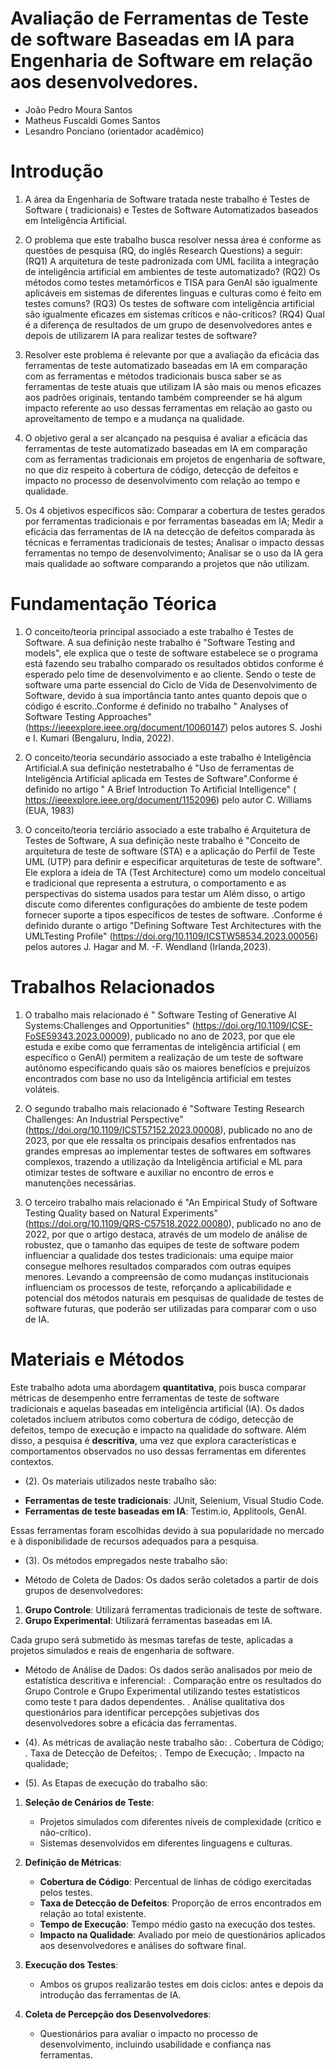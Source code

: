 # Avaliação de Ferramentas de Teste de software Baseadas em IA para Engenharia de Software em relação aos desenvolvedores.

* João Pedro Moura Santos
* Matheus Fuscaldi Gomes Santos
* Lesandro Ponciano (orientador acadêmico)

# Introdução

1. A área da Engenharia de Software tratada neste trabalho é Testes de Software ( tradicionais) e Testes de Software Automatizados baseados em Inteligência Artificial.

2. O problema que este trabalho busca resolver nessa área é conforme as questões de pesquisa (RQ, do inglês Research Questions) a seguir: (RQ1) A arquitetura de teste padronizada com UML facilita a integração de inteligência artificial em ambientes de teste automatizado? (RQ2) Os métodos como testes metamórficos e TISA para GenAI são igualmente aplicáveis em sistemas de diferentes linguas e culturas como é feito em testes comuns? (RQ3) Os testes de software com inteligência artificial são igualmente eficazes em sistemas críticos e não-críticos? (RQ4) Qual é a diferença de resultados de um grupo de desenvolvedores antes e depois de utilizarem IA para realizar testes de software?

3. Resolver este problema é relevante por que a avaliação da eficácia das ferramentas de teste automatizado baseadas em IA em comparação com as ferramentas e métodos tradicionais busca saber se as ferramentas de teste atuais que utilizam IA são mais ou menos eficazes aos padrões originais, tentando também compreender se há algum impacto referente ao uso dessas ferramentas em relação ao gasto ou aproveitamento de tempo e a mudança na qualidade. 

4. O objetivo geral a ser alcançado na pesquisa é avaliar a eficácia das ferramentas de teste automatizado baseadas em IA em comparação com as ferramentas tradicionais em projetos de engenharia de software, no que diz respeito à cobertura de código, detecção de defeitos e impacto no processo de desenvolvimento com relação ao tempo e qualidade.

5. Os 4 objetivos específicos são: Comparar a cobertura de testes gerados por ferramentas tradicionais e por ferramentas baseadas em IA;
Medir a eficácia das ferramentas de IA na detecção de defeitos comparada às técnicas e ferramentas tradicionais de testes;
Analisar o impacto dessas ferramentas no tempo de desenvolvimento;
Analisar se o uso da IA gera mais qualidade ao software comparando a projetos que não utilizam.

# Fundamentação Téorica


 1. O conceito/teoria principal associado a este trabalho é Testes de Software. A sua definição neste trabalho é "Software Testing and models", ele explica que o teste de software estabelece se o programa está fazendo seu trabalho comparado os resultados obtidos conforme é esperado pelo time de desenvolvimento e ao cliente. Sendo o teste de software uma parte essencial do Ciclo de Vida de Desenvolvimento de Software, devido à sua importância tanto antes quanto depois que o código é escrito..Conforme é definido no trabalho " Analyses of Software Testing Approaches" (https://ieeexplore.ieee.org/document/10060147) pelos autores S. Joshi e I. Kumari (Bengaluru, India, 2022).
    
2. O conceito/teoria secundário associado a este trabalho é Inteligência Artificial.A sua definição nestetrabalho é "Uso de ferramentas de Inteligência Artificial aplicada em Testes de Software".Conforme é definido no artigo " A Brief Introduction To Artificial Intelligence" ( https://ieeexplore.ieee.org/document/1152096) pelo autor C. Williams (EUA, 1983)
   
3. O conceito/teoria terciário associado a este trabalho é Arquitetura de Testes de Software, A sua definição neste trabalho é "Conceito de arquitetura de teste de software (STA) e a aplicação do Perfil de Teste UML (UTP) para definir e especificar arquiteturas de teste de software". Ele explora a ideia de TA (Test Architecture) como um modelo conceitual e tradicional que representa a estrutura, o comportamento e as perspectivas do sistema usados para testar um Além disso, o artigo discute como diferentes configurações do ambiente de teste podem fornecer suporte a tipos específicos de testes de software. .Conforme é definido durante o artigo "Defining Software Test Architectures with the UMLTesting Profile" (https://doi.org/10.1109/ICSTW58534.2023.00056) pelos autores J. Hagar and M. -F. Wendland (Irlanda,2023).



# Trabalhos Relacionados

1. O trabalho mais relacionado é " Software Testing of Generative AI Systems:Challenges and Opportunities" (https://doi.org/10.1109/ICSE-FoSE59343.2023.00009), publicado no ano de 2023, por que ele estuda e exibe como que ferramentas de inteligência artificial ( em específico o GenAl) permitem a realização de um teste de software autônomo especificando quais são os maiores benefícios e prejuízos encontrados com base no uso da Inteligência artificial em testes voláteis.

2. O segundo trabalho mais relacionado é "Software Testing Research Challenges: An Industrial Perspective" (https://doi.org/10.1109/ICST57152.2023.00008), publicado no ano de 2023, por que ele ressalta os principais desafios enfrentados nas grandes empresas ao implementar testes de softwares em softwares complexos, trazendo a utilização da Inteligência artificial e ML para otimizar testes de software e auxiliar no encontro de erros e manutenções necessárias.

3. O terceiro trabalho mais relacionado é "An Empirical Study of Software Testing Quality based on Natural Experiments" (https://doi.org/10.1109/QRS-C57518.2022.00080), publicado no ano de 2022,  por que o artigo destaca, através de um modelo de análise de robustez, que o tamanho das equipes de teste de software podem influenciar a qualidade dos testes tradicionais: uma equipe maior consegue melhores resultados comparados com outras equipes menores. Levando a compreensão de como mudanças institucionais influenciam os processos de teste, reforçando a aplicabilidade e potencial dos métodos naturais em pesquisas de qualidade de testes de software futuras, que poderão ser utilizadas para comparar com o uso de IA.

   
# Materiais e Métodos

Este trabalho adota uma abordagem **quantitativa**, pois busca comparar métricas de desempenho entre ferramentas de teste de software tradicionais e aquelas baseadas em inteligência artificial (IA). Os dados coletados incluem atributos como cobertura de código, detecção de defeitos, tempo de execução e impacto na qualidade do software. Além disso, a pesquisa é **descritiva**, uma vez que explora características e comportamentos observados no uso dessas ferramentas em diferentes contextos.


* (2). Os materiais utilizados neste trabalho são:

- **Ferramentas de teste tradicionais**: JUnit, Selenium, Visual Studio Code.
- **Ferramentas de teste baseadas em IA**: Testim.io, Applitools, GenAI.

Essas ferramentas foram escolhidas devido à sua popularidade no mercado e à disponibilidade de recursos adequados para a pesquisa.

* (3). Os métodos empregados neste trabalho são:

- Método de Coleta de Dados:
Os dados serão coletados a partir de dois grupos de desenvolvedores: 

1. **Grupo Controle**: Utilizará ferramentas tradicionais de teste de software.
2. **Grupo Experimental**: Utilizará ferramentas baseadas em IA.

Cada grupo será submetido às mesmas tarefas de teste, aplicadas a projetos simulados e reais de engenharia de software. 


- Método de Análise de Dados:
Os dados serão analisados por meio de estatística descritiva e inferencial:
. Comparação entre os resultados do Grupo Controle e Grupo Experimental utilizando testes estatísticos como teste t para dados dependentes.
. Análise qualitativa dos questionários para identificar percepções subjetivas dos desenvolvedores sobre a eficácia das ferramentas.


* (4). As métricas de avaliação neste trabalho são:
 . Cobertura de Código;
 . Taxa de Detecção de Defeitos;
 . Tempo de Execução;
 . Impacto na qualidade;

* (5). As Etapas de execução do trabalho são:
     

1. **Seleção de Cenários de Teste**:
   - Projetos simulados com diferentes níveis de complexidade (crítico e não-crítico).
   - Sistemas desenvolvidos em diferentes linguagens e culturas.

2. **Definição de Métricas**:
   - **Cobertura de Código**: Percentual de linhas de código exercitadas pelos testes.
   - **Taxa de Detecção de Defeitos**: Proporção de erros encontrados em relação ao total existente.
   - **Tempo de Execução**: Tempo médio gasto na execução dos testes.
   - **Impacto na Qualidade**: Avaliado por meio de questionários aplicados aos desenvolvedores e análises do software final.

3. **Execução dos Testes**:
   - Ambos os grupos realizarão testes em dois ciclos: antes e depois da introdução das ferramentas de IA.

4. **Coleta de Percepção dos Desenvolvedores**:
   - Questionários para avaliar o impacto no processo de desenvolvimento, incluindo usabilidade e confiança nas ferramentas.
 

###


